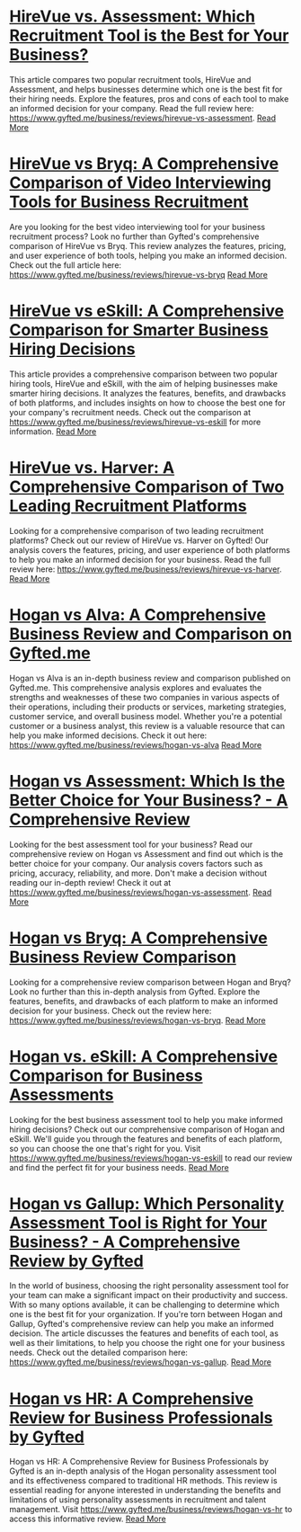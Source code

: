 # [HireVue vs. Assessment: Which Recruitment Tool is the Best for Your Business?](https://www.gyfted.me/business/reviews/hirevue-vs-assessment)

This article compares two popular recruitment tools, HireVue and Assessment, and helps businesses determine which one is the best fit for their hiring needs. Explore the features, pros and cons of each tool to make an informed decision for your company. Read the full review here: https://www.gyfted.me/business/reviews/hirevue-vs-assessment. [Read More](https://www.gyfted.me/business/reviews/hirevue-vs-assessment)

# [HireVue vs Bryq: A Comprehensive Comparison of Video Interviewing Tools for Business Recruitment](https://www.gyfted.me/business/reviews/hirevue-vs-bryq)

Are you looking for the best video interviewing tool for your business recruitment process? Look no further than Gyfted's comprehensive comparison of HireVue vs Bryq. This review analyzes the features, pricing, and user experience of both tools, helping you make an informed decision. Check out the full article here: https://www.gyfted.me/business/reviews/hirevue-vs-bryq [Read More](https://www.gyfted.me/business/reviews/hirevue-vs-bryq)

# [HireVue vs eSkill: A Comprehensive Comparison for Smarter Business Hiring Decisions](https://www.gyfted.me/business/reviews/hirevue-vs-eskill)

This article provides a comprehensive comparison between two popular hiring tools, HireVue and eSkill, with the aim of helping businesses make smarter hiring decisions. It analyzes the features, benefits, and drawbacks of both platforms, and includes insights on how to choose the best one for your company's recruitment needs. Check out the comparison at https://www.gyfted.me/business/reviews/hirevue-vs-eskill for more information. [Read More](https://www.gyfted.me/business/reviews/hirevue-vs-eskill)

# [HireVue vs. Harver: A Comprehensive Comparison of Two Leading Recruitment Platforms](https://www.gyfted.me/business/reviews/hirevue-vs-harver)

Looking for a comprehensive comparison of two leading recruitment platforms? Check out our review of HireVue vs. Harver on Gyfted! Our analysis covers the features, pricing, and user experience of both platforms to help you make an informed decision for your business. Read the full review here: https://www.gyfted.me/business/reviews/hirevue-vs-harver. [Read More](https://www.gyfted.me/business/reviews/hirevue-vs-harver)

# [Hogan vs Alva: A Comprehensive Business Review and Comparison on Gyfted.me](https://www.gyfted.me/business/reviews/hogan-vs-alva)

Hogan vs Alva is an in-depth business review and comparison published on Gyfted.me. This comprehensive analysis explores and evaluates the strengths and weaknesses of these two companies in various aspects of their operations, including their products or services, marketing strategies, customer service, and overall business model. Whether you're a potential customer or a business analyst, this review is a valuable resource that can help you make informed decisions. Check it out here: https://www.gyfted.me/business/reviews/hogan-vs-alva [Read More](https://www.gyfted.me/business/reviews/hogan-vs-alva)

# [Hogan vs Assessment: Which Is the Better Choice for Your Business? - A Comprehensive Review](https://www.gyfted.me/business/reviews/hogan-vs-assessment)

Looking for the best assessment tool for your business? Read our comprehensive review on Hogan vs Assessment and find out which is the better choice for your company. Our analysis covers factors such as pricing, accuracy, reliability, and more. Don't make a decision without reading our in-depth review! Check it out at https://www.gyfted.me/business/reviews/hogan-vs-assessment. [Read More](https://www.gyfted.me/business/reviews/hogan-vs-assessment)

# [Hogan vs Bryq: A Comprehensive Business Review Comparison](https://www.gyfted.me/business/reviews/hogan-vs-bryq)

Looking for a comprehensive review comparison between Hogan and Bryq? Look no further than this in-depth analysis from Gyfted. Explore the features, benefits, and drawbacks of each platform to make an informed decision for your business. Check out the review here: https://www.gyfted.me/business/reviews/hogan-vs-bryq. [Read More](https://www.gyfted.me/business/reviews/hogan-vs-bryq)

# [Hogan vs. eSkill: A Comprehensive Comparison for Business Assessments](https://www.gyfted.me/business/reviews/hogan-vs-eskill)

Looking for the best business assessment tool to help you make informed hiring decisions? Check out our comprehensive comparison of Hogan and eSkill. We'll guide you through the features and benefits of each platform, so you can choose the one that's right for you. Visit https://www.gyfted.me/business/reviews/hogan-vs-eskill to read our review and find the perfect fit for your business needs. [Read More](https://www.gyfted.me/business/reviews/hogan-vs-eskill)

# [Hogan vs Gallup: Which Personality Assessment Tool is Right for Your Business? - A Comprehensive Review by Gyfted](https://www.gyfted.me/business/reviews/hogan-vs-gallup)

In the world of business, choosing the right personality assessment tool for your team can make a significant impact on their productivity and success. With so many options available, it can be challenging to determine which one is the best fit for your organization. If you're torn between Hogan and Gallup, Gyfted's comprehensive review can help you make an informed decision. The article discusses the features and benefits of each tool, as well as their limitations, to help you choose the right one for your business needs. Check out the detailed comparison here: https://www.gyfted.me/business/reviews/hogan-vs-gallup. [Read More](https://www.gyfted.me/business/reviews/hogan-vs-gallup)

# [Hogan vs HR: A Comprehensive Review for Business Professionals by Gyfted](https://www.gyfted.me/business/reviews/hogan-vs-hr)

Hogan vs HR: A Comprehensive Review for Business Professionals by Gyfted is an in-depth analysis of the Hogan personality assessment tool and its effectiveness compared to traditional HR methods. This review is essential reading for anyone interested in understanding the benefits and limitations of using personality assessments in recruitment and talent management. Visit https://www.gyfted.me/business/reviews/hogan-vs-hr to access this informative review. [Read More](https://www.gyfted.me/business/reviews/hogan-vs-hr)

